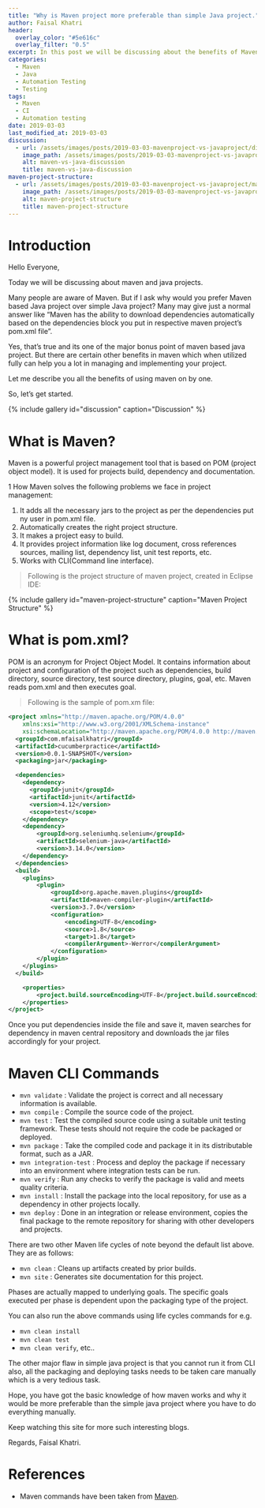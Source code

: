 ```yaml
---
title: "Why is Maven project more preferable than simple Java project."
author: Faisal Khatri
header:
  overlay_color: "#5e616c"
  overlay_filter: "0.5"
excerpt: In this post we will be discussing about the benefits of Maven project over simple Java project.
categories:
  - Maven
  - Java
  - Automation Testing
  - Testing
tags:
  - Maven
  - CI
  - Automation testing
date: 2019-03-03
last_modified_at: 2019-03-03
discussion:
  - url: /assets/images/posts/2019-03-03-mavenproject-vs-javaproject/discussion.jpg
    image_path: /assets/images/posts/2019-03-03-mavenproject-vs-javaproject/discussion.jpg
    alt: maven-vs-java-discussion
    title: maven-vs-java-discussion
maven-project-structure:
  - url: /assets/images/posts/2019-03-03-mavenproject-vs-javaproject/maven_project_screenshot.png
    image_path: /assets/images/posts/2019-03-03-mavenproject-vs-javaproject/maven_project_screenshot.png
    alt: maven-project-structure
    title: maven-project-structure
---
```


# Introduction

Hello Everyone,

Today we will be discussing about maven and java projects.

Many people are aware of Maven. But if I ask why would you prefer Maven based Java project over simple Java project?
Many may give just a normal answer like “Maven has the ability to download dependencies automatically based on the dependencies block you put in respective maven project’s pom.xml file”.

Yes, that’s true and its one of the major bonus point of maven based java project. But there are certain other benefits in maven which when utilized fully can help you a lot in managing and implementing your project.

Let me describe you all the benefits of using maven on by one.

So, let’s get started.

{% include gallery id="discussion" caption="Discussion" %}

# What is Maven?

Maven is a powerful project management tool that is based on POM (project object model). It is used for projects build, dependency and documentation.

1 How Maven solves the following problems we face in project management:
1. It adds all the necessary jars to the project as per the dependencies put ny user in pom.xml file.
1. Automatically creates the right project structure.
1. It makes a project easy to build.
1. It provides project information like log document, cross references sources, mailing list, dependency list, unit test reports, etc.
1. Works with CLI(Command line interface).

> Following is the project structure of maven project, created in Eclipse IDE:

{% include gallery id="maven-project-structure" caption="Maven Project Structure" %}

# What is pom.xml?

POM is an acronym for Project Object Model. It contains information about project and configuration of the project such as dependencies, build directory, source directory, test source directory, plugins, goal, etc.
Maven reads pom.xml and then executes goal.

> Following is the sample of pom.xm file:

```xml
<project xmlns="http://maven.apache.org/POM/4.0.0"
	xmlns:xsi="http://www.w3.org/2001/XMLSchema-instance"
	xsi:schemaLocation="http://maven.apache.org/POM/4.0.0 http://maven.apache.org/xsd/maven-4.0.0.xsd">
  <groupId>com.mfaisalkhatri</groupId>
  <artifactId>cucumberpractice</artifactId>
  <version>0.0.1-SNAPSHOT</version>
  <packaging>jar</packaging>

  <dependencies>
  	<dependency>
      <groupId>junit</groupId>
      <artifactId>junit</artifactId>
      <version>4.12</version>
      <scope>test</scope>
    </dependency>
    <dependency>
  		<groupId>org.seleniumhq.selenium</groupId>
  		<artifactId>selenium-java</artifactId>
  		<version>3.14.0</version>
  	</dependency>
  </dependencies>
  <build>
  	<plugins>
  		<plugin>
  			<groupId>org.apache.maven.plugins</groupId>
  			<artifactId>maven-compiler-plugin</artifactId>
  			<version>3.7.0</version>
  			<configuration>
  				<encoding>UTF-8</encoding>
  				<source>1.8</source>
  				<target>1.8</target>
  				<compilerArgument>-Werror</compilerArgument>
  			</configuration>
  		</plugin>
  	</plugins>
  </build>

	<properties>
		<project.build.sourceEncoding>UTF-8</project.build.sourceEncoding>
	</properties>
</project>
```

Once you put dependencies inside the file and save it, maven searches for dependency in maven central repository and downloads the jar files accordingly for your project.

# Maven CLI Commands

- `mvn validate` : Validate the project is correct and all necessary information is available.
- `mvn compile` : Compile the source code of the project.
- `mvn test` : Test the compiled source code using a suitable unit testing framework. These tests should not require the code be packaged or deployed.
- `mvn package` : Take the compiled code and package it in its distributable format, such as a JAR.
- `mvn integration-test` : Process and deploy the package if necessary into an environment where integration tests can be run.
- `mvn verify` : Run any checks to verify the package is valid and meets quality criteria.
- `mvn install` : Install the package into the local repository, for use as a dependency in other projects locally.
- `mvn deploy` : Done in an integration or release environment, copies the final package to the remote repository for sharing with other developers and projects.

There are two other Maven life cycles of note beyond the default list above. They are as follows:

- `mvn clean` : Cleans up artifacts created by prior builds.
- `mvn site` : Generates site documentation for this project.

Phases are actually mapped to underlying goals. The specific goals executed per phase is dependent upon the packaging type of the project.

You can also run the above commands using life cycles commands for e.g.
- `mvn clean install`
- `mvn clean test`
- `mvn clean verify`, etc..

The other major flaw in simple java project is that you cannot run it from CLI also, all the packaging and deploying tasks needs to be taken care manually which is a very tedious task.

Hope, you have got the basic knowledge of how maven works and why it would be more preferable than the simple java project where you have to do everything manually.

Keep watching this site for more such interesting blogs.

Regards,
Faisal Khatri.

# References
* Maven commands have been taken from [Maven](https://maven.apache.org).
